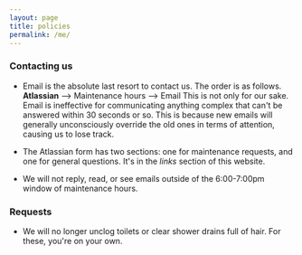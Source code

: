 ```yaml
---
layout: page
title: policies
permalink: /me/
---
```


### Contacting us
- Email is the absolute last resort to contact us. The order is as follows.
**Atlassian** --> Maintenance hours --> Email
This is not only for our sake. Email is ineffective for communicating anything complex that can't be answered within 30 seconds or so. This is because new emails will generally unconsciously override the old ones in terms of attention, causing us to lose track. 
 
- The Atlassian form has two sections: one for maintenance requests, and one for general questions. It's in the *links* section of this website. 

- We will not reply, read, or see emails outside of the 6:00-7:00pm window of maintenance hours.


### Requests
- We will no longer unclog toilets or clear shower drains full of hair. For these, you're on your own.
